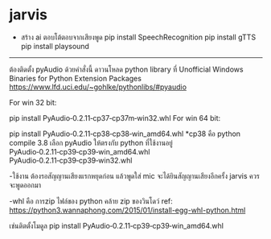 # jarvis
* สร้าง ai ตอบโต้ตอบจากเสียงพูด
pip install SpeechRecognition
pip install gTTS
pip install playsound

***
ต้องติดตั้ง pyAudio ด้วยคำสั่งนี้ ดาวนโหลด
python library ที่
Unofficial Windows Binaries for Python Extension Packages
https://www.lfd.uci.edu/~gohlke/pythonlibs/#pyaudio

For win 32 bit:

pip install PyAudio‑0.2.11‑cp37‑cp37m‑win32.whl
For win 64 bit:

pip install PyAudio‑0.2.11‑cp38‑cp38‑win_amd64.whl
*cp38 คือ python compile 3.8 เลือก pyAudio ให้ตรงกับ python ที่ใช้งานอยู่
PyAudio‑0.2.11‑cp39‑cp39‑win_amd64.whl
PyAudio‑0.2.11‑cp39‑cp39‑win32.whl

-ใช้งาน ต้องรอสัญญานเสียงแรกหยุดก่อน แล้วพูดใส่ mic จะได้ยินสัญญานเสียงอีกครั้ง jarvis ควรจะพูดออกมา

-whl คือ การzip ไฟล์ของ python คล้าย zip ของวินโดว์
ref: https://python3.wannaphong.com/2015/01/install-egg-whl-python.html

เช่นติตตั้งโมดูล
pip install PyAudio‑0.2.11‑cp39‑cp39‑win_amd64.whl

